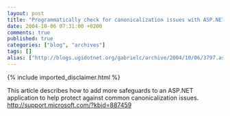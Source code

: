 ```yaml
---
layout: post
title: "Programmatically check for canonicalization issues with ASP.NET KB887459"
date: 2004-10-06 07:31:00 +0200
comments: true
published: true
categories: ["blog", "archives"]
tags: []
alias: ["http://blogs.ugidotnet.org/gabrielc/archive/2004/10/06/3797.aspx"]
---
```

<!-- more -->
{% include imported_disclaimer.html %}
<div xmlns="http://www.w3.org/1999/xhtml">This article describes how to add more safeguards to an ASP.NET application to help protect against common canonicalization issues.</div>
<div xmlns="http://www.w3.org/1999/xhtml"><a href="http://support.microsoft.com/?kbid=887459">http://support.microsoft.com/?kbid=887459</a></div>
<div xmlns="http://www.w3.org/1999/xhtml"> </div>
<div xmlns="http://www.w3.org/1999/xhtml"> </div>
